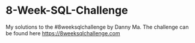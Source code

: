 # 8-Week-SQL-Challenge
My solutions to the #8weeksqlchallenge by Danny Ma. The challenge can be found here https://8weeksqlchallenge.com
